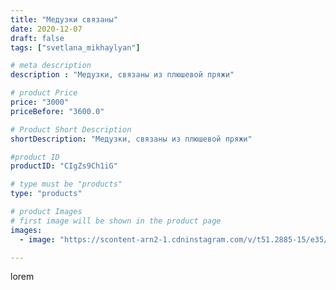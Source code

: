 ```yaml
---
title: "Медузки связаны"
date: 2020-12-07
draft: false
tags: ["svetlana_mikhaylyan"]

# meta description
description : "Медузки, связаны из плюшевой пряжи"

# product Price
price: "3000"
priceBefore: "3600.0"

# Product Short Description
shortDescription: "Медузки, связаны из плюшевой пряжи"

#product ID
productID: "CIgZs9Ch1iG"

# type must be "products"
type: "products"

# product Images
# first image will be shown in the product page
images:
  - image: "https://scontent-arn2-1.cdninstagram.com/v/t51.2885-15/e35/129314917_3682639645130445_2135626330654467695_n.jpg?se=7&tp=1&_nc_ht=scontent-arn2-1.cdninstagram.com&_nc_cat=109&_nc_ohc=RkqScjr4Q9kAX9pUZSJ&oh=6825c6b82cab874aaf9b951299e644fd&oe=60728ACB&ig_cache_key=MjQ1OTA3ODQzNjkwNDcyMDUxOA%3D%3D.2"

---
```

lorem
